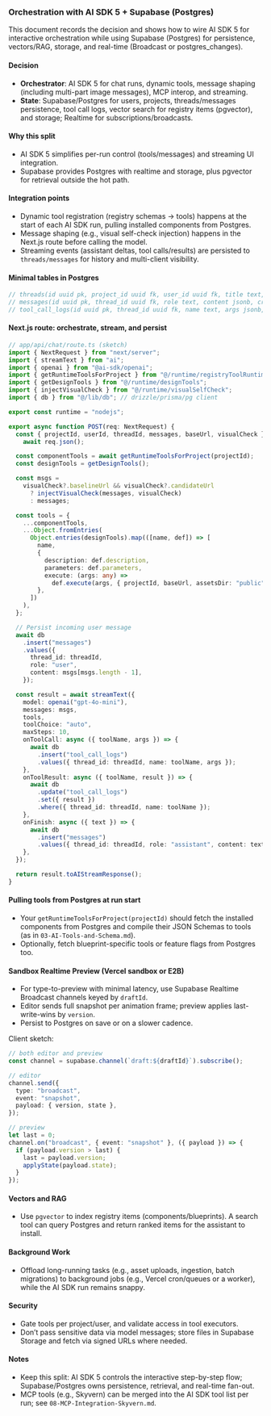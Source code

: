 ### Orchestration with AI SDK 5 + Supabase (Postgres)

This document records the decision and shows how to wire AI SDK 5 for interactive orchestration while using Supabase (Postgres) for persistence, vectors/RAG, storage, and real-time (Broadcast or postgres_changes).

#### Decision

- **Orchestrator**: AI SDK 5 for chat runs, dynamic tools, message shaping (including multi-part image messages), MCP interop, and streaming.
- **State**: Supabase/Postgres for users, projects, threads/messages persistence, tool call logs, vector search for registry items (pgvector), and storage; Realtime for subscriptions/broadcasts.

#### Why this split

- AI SDK 5 simplifies per-run control (tools/messages) and streaming UI integration.
- Supabase provides Postgres with realtime and storage, plus pgvector for retrieval outside the hot path.

#### Integration points

- Dynamic tool registration (registry schemas → tools) happens at the start of each AI SDK run, pulling installed components from Postgres.
- Message shaping (e.g., visual self-check injection) happens in the Next.js route before calling the model.
- Streaming events (assistant deltas, tool calls/results) are persisted to `threads/messages` for history and multi-client visibility.

#### Minimal tables in Postgres

```ts
// threads(id uuid pk, project_id uuid fk, user_id uuid fk, title text, created_at timestamptz)
// messages(id uuid pk, thread_id uuid fk, role text, content jsonb, created_at timestamptz)
// tool_call_logs(id uuid pk, thread_id uuid fk, name text, args jsonb, result jsonb, created_at timestamptz)
```

#### Next.js route: orchestrate, stream, and persist

```ts
// app/api/chat/route.ts (sketch)
import { NextRequest } from "next/server";
import { streamText } from "ai";
import { openai } from "@ai-sdk/openai";
import { getRuntimeToolsForProject } from "@/runtime/registryToolRuntime";
import { getDesignTools } from "@/runtime/designTools";
import { injectVisualCheck } from "@/runtime/visualSelfCheck";
import { db } from "@/lib/db"; // drizzle/prisma/pg client

export const runtime = "nodejs";

export async function POST(req: NextRequest) {
  const { projectId, userId, threadId, messages, baseUrl, visualCheck } =
    await req.json();

  const componentTools = await getRuntimeToolsForProject(projectId);
  const designTools = getDesignTools();

  const msgs =
    visualCheck?.baselineUrl && visualCheck?.candidateUrl
      ? injectVisualCheck(messages, visualCheck)
      : messages;

  const tools = {
    ...componentTools,
    ...Object.fromEntries(
      Object.entries(designTools).map(([name, def]) => [
        name,
        {
          description: def.description,
          parameters: def.parameters,
          execute: (args: any) =>
            def.execute(args, { projectId, baseUrl, assetsDir: "public" }),
        },
      ])
    ),
  };

  // Persist incoming user message
  await db
    .insert("messages")
    .values({
      thread_id: threadId,
      role: "user",
      content: msgs[msgs.length - 1],
    });

  const result = await streamText({
    model: openai("gpt-4o-mini"),
    messages: msgs,
    tools,
    toolChoice: "auto",
    maxSteps: 10,
    onToolCall: async ({ toolName, args }) => {
      await db
        .insert("tool_call_logs")
        .values({ thread_id: threadId, name: toolName, args });
    },
    onToolResult: async ({ toolName, result }) => {
      await db
        .update("tool_call_logs")
        .set({ result })
        .where({ thread_id: threadId, name: toolName });
    },
    onFinish: async ({ text }) => {
      await db
        .insert("messages")
        .values({ thread_id: threadId, role: "assistant", content: text });
    },
  });

  return result.toAIStreamResponse();
}
```

#### Pulling tools from Postgres at run start

- Your `getRuntimeToolsForProject(projectId)` should fetch the installed components from Postgres and compile their JSON Schemas to tools (as in `03-AI-Tools-and-Schema.md`).
- Optionally, fetch blueprint-specific tools or feature flags from Postgres too.

#### Sandbox Realtime Preview (Vercel sandbox or E2B)

- For type-to-preview with minimal latency, use Supabase Realtime Broadcast channels keyed by `draftId`.
- Editor sends full snapshot per animation frame; preview applies last-write-wins by `version`.
- Persist to Postgres on save or on a slower cadence.

Client sketch:

```ts
// both editor and preview
const channel = supabase.channel(`draft:${draftId}`).subscribe();

// editor
channel.send({
  type: "broadcast",
  event: "snapshot",
  payload: { version, state },
});

// preview
let last = 0;
channel.on("broadcast", { event: "snapshot" }, ({ payload }) => {
  if (payload.version > last) {
    last = payload.version;
    applyState(payload.state);
  }
});
```

#### Vectors and RAG

- Use `pgvector` to index registry items (components/blueprints). A search tool can query Postgres and return ranked items for the assistant to install.

#### Background Work

- Offload long-running tasks (e.g., asset uploads, ingestion, batch migrations) to background jobs (e.g., Vercel cron/queues or a worker), while the AI SDK run remains snappy.

#### Security

- Gate tools per project/user, and validate access in tool executors.
- Don’t pass sensitive data via model messages; store files in Supabase Storage and fetch via signed URLs where needed.

#### Notes

- Keep this split: AI SDK 5 controls the interactive step-by-step flow; Supabase/Postgres owns persistence, retrieval, and real-time fan-out.
- MCP tools (e.g., Skyvern) can be merged into the AI SDK tool list per run; see `08-MCP-Integration-Skyvern.md`.
